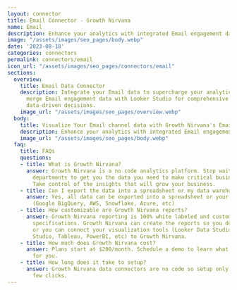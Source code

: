 ```yaml
---
layout: connector
title: Email Connector - Growth Nirvana
name: Email
description: Enhance your analytics with integrated Email engagement data.
image: "/assets/images/seo_pages/body.webp"
date: '2023-08-18'
categories: connectors
permalink: connectors/email
icon_url: "/assets/images/seo_pages/connectors/email"
sections:
  overview:
    title: Email Data Connector
    description: Integrate your Email data to supercharge your analytics. Seamlessly
      merge Email engagement data with Looker Studio for comprehensive insights and
      data-driven decisions.
    image_url: "/assets/images/seo_pages/overview.webp"
  body:
    title: Visualize Your Email channel data with Growth Nirvana's Email Connector
    description: Enhance your analytics with integrated Email engagement data.
    image_url: "/assets/images/seo_pages/body.webp"
  faq:
    title: FAQs
    questions:
    - title: What is Growth Nirvana?
      answer: Growth Nirvana is a no code analytics platform. Stop waiting for other
        departments to get you the data you need to make critical business decisions.
        Take control of the insights that will grow your business.
    - title: Can I export the data into a spreadsheet or my data warehouse?
      answer: Yes, all data can be exported into a spreadsheet or your data warehouse
        (Google BigQuery, AWS, Snowflake, Azure, etc)
    - title: How customizable are Growth Nirvana reports?
      answer: Growth Nirvana reporting is 100% white labeled and customized to your
        specifications. Growth Nirvana can create the reports so you don’t have to
        or you can connect your visualization tools (Looker Data Studio/Google Data
        Studio, Tableau, PowerBI, etc) to Growth Nirvana.
    - title: How much does Growth Nirvana cost?
      answer: Plans start at $200/month. Schedule a demo to learn what plan is best
        for you.
    - title: How long does it take to setup?
      answer: Growth Nirvana data connectors are no code so setup only requires a
        few clicks.
---
```

